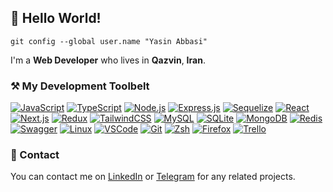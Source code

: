 ## 👋 Hello World!

`git config --global user.name "Yasin Abbasi"`

I'm a <b>Web Developer</b> who lives in <b>Qazvin</b>, <b>Iran</b>.

### ⚒️ My Development Toolbelt

<a href="">![JavaScript](https://img.shields.io/badge/JavaScript-323330?style=for-the-badge&logo=javascript&logoColor=F7DF1E)</a>
<a href="">![TypeScript](https://img.shields.io/badge/TypeScript-007ACC?style=for-the-badge&logo=typescript&logoColor=white)</a>
<a href="">![Node.js](https://img.shields.io/badge/Node%20js-339933?style=for-the-badge&logo=nodedotjs&logoColor=white)</a>
<a href="">![Express.js](https://img.shields.io/badge/Express%20js-000000?style=for-the-badge&logo=express&logoColor=white)</a>
<a href="">![Sequelize](https://img.shields.io/badge/Sequelize-52B0E7?style=for-the-badge&logo=Sequelize&logoColor=white)</a>
<a href="">![React](https://img.shields.io/badge/React-20232A?style=for-the-badge&logo=react&logoColor=61DAFB)</a>
<a href="">![Next.js](https://img.shields.io/badge/next%20js-000000?style=for-the-badge&logo=nextdotjs&logoColor=white)</a>
<a href="">![Redux](https://img.shields.io/badge/Redux-593D88?style=for-the-badge&logo=redux&logoColor=white)</a>
<a href="">![TailwindCSS](https://img.shields.io/badge/Tailwind_CSS-38B2AC?style=for-the-badge&logo=tailwind-css&logoColor=white)</a>
<a href="">![MySQL](https://img.shields.io/badge/MySQL-005C84?style=for-the-badge&logo=mysql&logoColor=white)</a>
<a href="">![SQLite](https://img.shields.io/badge/Sqlite-003B57?style=for-the-badge&logo=sqlite&logoColor=white)</a>
<a href="">![MongoDB](https://img.shields.io/badge/MongoDB-4EA94B?style=for-the-badge&logo=mongodb&logoColor=white)</a>
<a href="">![Redis](https://img.shields.io/badge/redis-%23DD0031.svg?&style=for-the-badge&logo=redis&logoColor=white)</a>
<a href="">![Swagger](https://img.shields.io/badge/Swagger-85EA2D?style=for-the-badge&logo=Swagger&logoColor=white)</a>
<a href="">![Linux](https://img.shields.io/badge/Linux-FCC624?style=for-the-badge&logo=linux&logoColor=black)</a>
<a href="">![VSCode](https://img.shields.io/badge/VSCode-0078D4?style=for-the-badge&logo=visual%20studio%20code&logoColor=white)</a>
<a href="">![Git](https://img.shields.io/badge/GIT-E44C30?style=for-the-badge&logo=git&logoColor=white)</a>
<a href="">![Zsh](https://img.shields.io/badge/Zsh-F15A24?style=for-the-badge&logo=Zsh&logoColor=white)</a>
<a href="">![Firefox](https://img.shields.io/badge/Firefox_Browser-FF7139?style=for-the-badge&logo=Firefox-Browser&logoColor=white)</a>
<a href="">![Trello](https://img.shields.io/badge/Trello-0052CC?style=for-the-badge&logo=trello&logoColor=white)</a>

### 💬 Contact

You can contact me on [LinkedIn](https://linkedin.com/in/mryasinq) or [Telegram](https://telegram.me/mRYasinQ) for any related projects.
